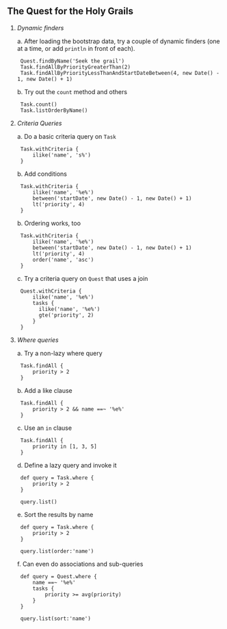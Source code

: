 The Quest for the Holy Grails
-----------------------------

1. *Dynamic finders*

    a. After loading the bootstrap data, try a couple of dynamic finders (one at a time, or add `println` in front of each).

        Quest.findByName('Seek the grail')
        Task.findAllByPriorityGreaterThan(2)
        Task.findAllByPriorityLessThanAndStartDateBetween(4, new Date() - 1, new Date() + 1)

    b. Try out the `count` method and others

        Task.count()
        Task.listOrderByName()

2. *Criteria Queries*

    a. Do a basic criteria query on `Task`

        Task.withCriteria {
            ilike('name', 's%')
        }

    b. Add conditions

        Task.withCriteria {
            ilike('name', '%e%')
            between('startDate', new Date() - 1, new Date() + 1)
            lt('priority', 4)
        }

    b. Ordering works, too

        Task.withCriteria {
            ilike('name', '%e%')
            between('startDate', new Date() - 1, new Date() + 1)
            lt('priority', 4)
            order('name', 'asc')
        }

    c. Try a criteria query on `Quest` that uses a join

        Quest.withCriteria {
            ilike('name', '%e%')
            tasks {
              ilike('name', '%e%')
              gte('priority', 2)
            }
        }

3. *Where queries*

    a. Try a non-lazy where query

        Task.findAll {
            priority > 2
        }

    b. Add a like clause

        Task.findAll {
            priority > 2 && name ==~ '%e%'
        }

    c. Use an `in` clause

        Task.findAll {
            priority in [1, 3, 5]
        }

    d. Define a lazy query and invoke it

        def query = Task.where {
            priority > 2
        }

        query.list()

    e. Sort the results by name

        def query = Task.where {
            priority > 2
        }

        query.list(order:'name')

    f. Can even do associations and sub-queries

        def query = Quest.where {
            name ==~ '%e%'
            tasks {
                priority >= avg(priority)
            }
        }

        query.list(sort:'name')
